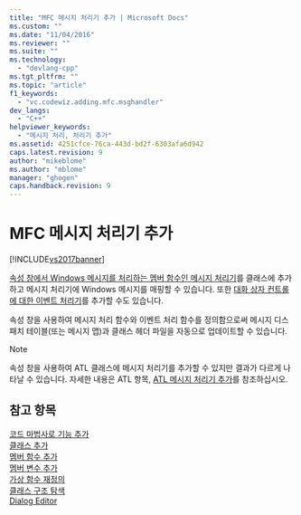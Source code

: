 ```yaml
---
title: "MFC 메시지 처리기 추가 | Microsoft Docs"
ms.custom: ""
ms.date: "11/04/2016"
ms.reviewer: ""
ms.suite: ""
ms.technology: 
  - "devlang-cpp"
ms.tgt_pltfrm: ""
ms.topic: "article"
f1_keywords: 
  - "vc.codewiz.adding.mfc.msghandler"
dev_langs: 
  - "C++"
helpviewer_keywords: 
  - "메시지 처리, 처리기 추가"
ms.assetid: 4251cfce-76ca-443d-bd2f-6303afa6d942
caps.latest.revision: 9
author: "mikeblome"
ms.author: "mblome"
manager: "ghogen"
caps.handback.revision: 9
---
```

# MFC 메시지 처리기 추가
[!INCLUDE[vs2017banner](../../assembler/inline/includes/vs2017banner.md)]

[속성 창에서 Windows 메시지를 처리하는 멤버 함수인 메시지 처리기](../../mfc/reference/mapping-messages-to-functions.md)를 클래스에 추가하고 메시지 처리기에 Windows 메시지를 매핑할 수 있습니다.  또한 [대화 상자 컨트롤에 대한 이벤트 처리기](../../mfc/adding-event-handlers-for-dialog-box-controls.md)를 추가할 수도 있습니다.  
  
 속성 창을 사용하여 메시지 처리 함수와 이벤트 처리 함수를 정의함으로써 메시지 디스패치 테이블\(또는 메시지 맵\)과 클래스 헤더 파일을 자동으로 업데이트할 수 있습니다.  
  
> [!NOTE]
>  속성 창을 사용하여 ATL 클래스에 메시지 처리기를 추가할 수 있지만 결과가 다르게 나타날 수 있습니다.  자세한 내용은 ATL 항목, [ATL 메시지 처리기 추가](../../atl/adding-an-atl-message-handler.md)를 참조하십시오.  
  
## 참고 항목  
 [코드 마법사로 기능 추가](../../ide/adding-functionality-with-code-wizards-cpp.md)   
 [클래스 추가](../../ide/adding-a-class-visual-cpp.md)   
 [멤버 함수 추가](../../ide/adding-a-member-function-visual-cpp.md)   
 [멤버 변수 추가](../../ide/adding-a-member-variable-visual-cpp.md)   
 [가상 함수 재정의](../../ide/overriding-a-virtual-function-visual-cpp.md)   
 [클래스 구조 탐색](../../ide/navigating-the-class-structure-visual-cpp.md)   
 [Dialog Editor](../../mfc/dialog-editor.md)